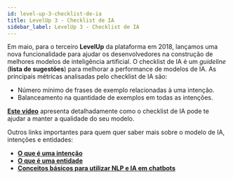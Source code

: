 ```yaml
---
id: level-up-3-checklist-de-ia
title: LevelUp 3 - Checklist de IA
sidebar_label: LevelUp 3 - Checklist de IA
---
```


Em maio, para o terceiro **LevelUp** da plataforma em 2018, lançamos uma nova funcionalidade para ajudar os desenvolvedores na construção de melhores modelos de inteligência artificial. O checklist de IA é um *guideline* (**lista de sugestões**) para melhorar a performance de modelos de IA. As principais métricas analisadas pelo checklist de IA são:

* Número mínimo de frases de exemplo relacionadas à uma intenção.
* Balanceamento na quantidade de exemplos em todas as intenções.

[**Este vídeo**](https://www.facebook.com/blip.messaging/videos/1913991341965130/) apresenta detalhadamente como o checklist de IA pode te ajudar a manter a qualidade do seu modelo.

Outros links importantes para quem quer saber mais sobre o modelo de IA, intenções e entidades:

* [**O que é uma intenção**](/docs/ai/nlp/nlp-o-que-e-intencao)
* [**O que é uma entidade**](/docs/ai/nlp/nlp-o-que-e-entidade)
* [**Conceitos básicos para utilizar NLP e IA em chatbots**](/docs/ai/nlp/nlp-conceitos-basicos-nlp-e-ai)
